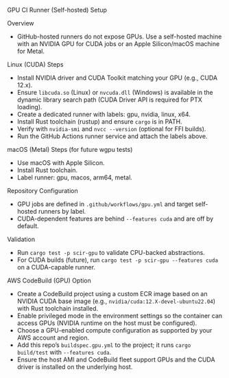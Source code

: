 GPU CI Runner (Self-hosted) Setup

Overview
- GitHub-hosted runners do not expose GPUs. Use a self-hosted machine with an NVIDIA GPU for CUDA jobs or an Apple Silicon/macOS machine for Metal.

Linux (CUDA) Steps
- Install NVIDIA driver and CUDA Toolkit matching your GPU (e.g., CUDA 12.x).
- Ensure `libcuda.so` (Linux) or `nvcuda.dll` (Windows) is available in the dynamic library search path (CUDA Driver API is required for PTX loading).
- Create a dedicated runner with labels: gpu, nvidia, linux, x64.
- Install Rust toolchain (rustup) and ensure `cargo` is in PATH.
- Verify with `nvidia-smi` and `nvcc --version` (optional for FFI builds).
- Run the GitHub Actions runner service and attach the labels above.

macOS (Metal) Steps (for future wgpu tests)
- Use macOS with Apple Silicon.
- Install Rust toolchain.
- Label runner: gpu, macos, arm64, metal.

Repository Configuration
- GPU jobs are defined in `.github/workflows/gpu.yml` and target self-hosted runners by label.
- CUDA-dependent features are behind `--features cuda` and are off by default.

Validation
- Run `cargo test -p scir-gpu` to validate CPU-backed abstractions.
- For CUDA builds (future), run `cargo test -p scir-gpu --features cuda` on a CUDA-capable runner.

AWS CodeBuild (GPU) Option
- Create a CodeBuild project using a custom ECR image based on an NVIDIA CUDA base image (e.g., `nvidia/cuda:12.X-devel-ubuntu22.04`) with Rust toolchain installed.
- Enable privileged mode in the environment settings so the container can access GPUs (NVIDIA runtime on the host must be configured).
- Choose a GPU-enabled compute configuration as supported by your AWS account and region.
- Add this repo’s `buildspec.gpu.yml` to the project; it runs `cargo build/test` with `--features cuda`.
- Ensure the host AMI and CodeBuild fleet support GPUs and the CUDA driver is installed on the underlying host.
